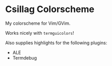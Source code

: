 Csillag Colorscheme
===

My colorscheme for Vim/GVim.

Works nicely with `termguicolors`!

Also supplies highlights for the following plugins:

- ALE
- Termdebug

